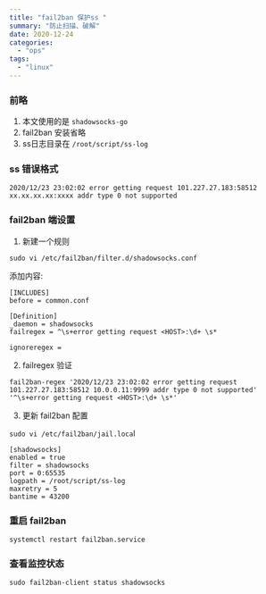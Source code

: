 ```yaml
---
title: "fail2ban 保护ss "
summary: "防止扫描、破解"
date: 2020-12-24
categories: 
  - "ops"
tags:
  - "linux"
---
```


### 前略

1. 本文使用的是 `shadowsocks-go`
2. fail2ban 安装省略
3. ss日志目录在 `/root/script/ss-log`

### ss 错误格式 
`2020/12/23 23:02:02 error getting request 101.227.27.183:58512 xx.xx.xx.xx:xxxx addr type 0 not supported`

### fail2ban 端设置

1. 新建一个规则

```
sudo vi /etc/fail2ban/filter.d/shadowsocks.conf
```

添加内容:
```
[INCLUDES]
before = common.conf

[Definition]
_daemon = shadowsocks
failregex = ^\s+error getting request <HOST>:\d+ \s*

ignoreregex =
```


2. failregex 验证
```
fail2ban-regex '2020/12/23 23:02:02 error getting request 101.227.27.183:58512 10.0.0.11:9999 addr type 0 not supported' '^\s+error getting request <HOST>:\d+ \s*' 
```

3. 更新 fail2ban 配置

`sudo vi /etc/fail2ban/jail.loca`l

```
[shadowsocks]
enabled = true
filter = shadowsocks
port = 0:65535
logpath = /root/script/ss-log
maxretry = 5
bantime = 43200
```

### 重启 fail2ban

`systemctl restart fail2ban.service`

### 查看监控状态

`sudo fail2ban-client status shadowsocks`

















